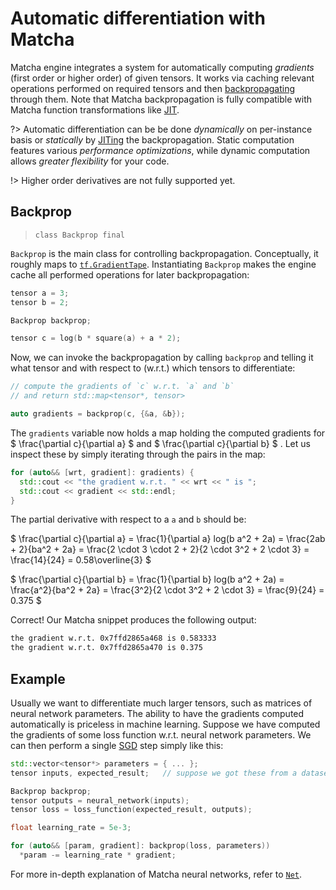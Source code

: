# Automatic differentiation with Matcha

Matcha engine integrates a system for automatically computing _gradients_
(first order or higher order) of given tensors. It works via caching 
relevant operations performed on required tensors
and then [backpropagating](https://en.wikipedia.org/wiki/Backpropagation) 
through them. Note that Matcha backpropagation is fully compatible with 
Matcha function transformations like [JIT](tensor/jit).

?> Automatic differentiation can be be done _dynamically_ on per-instance 
   basis or _statically_ by [JITing](tensor/jit) the backpropagation.
   Static computation features various _performance optimizations_,
   while dynamic computation allows _greater flexibility_ for your code.

!> Higher order derivatives are not fully supported yet.


## Backprop
> `class Backprop final`

`Backprop` is the main class for controlling backpropagation. Conceptually, it
roughly maps to [`tf.GradientTape`](https://www.tensorflow.org/api_docs/python/tf/GradientTape).
Instantiating `Backprop` makes the engine cache all performed operations for
later backpropagation:

```cpp
tensor a = 3;
tensor b = 2;

Backprop backprop;

tensor c = log(b * square(a) + a * 2);
```

Now, we can invoke the backpropagation by calling `backprop` and telling
it what tensor and with respect to (w.r.t.) which tensors to differentiate:

```cpp
// compute the gradients of `c` w.r.t. `a` and `b`
// and return std::map<tensor*, tensor>

auto gradients = backprop(c, {&a, &b});
```

The `gradients` variable now holds a map holding the computed gradients for
$ \frac{\partial c}{\partial a} $ and $ \frac{\partial c}{\partial b} $ .
Let us inspect these by simply iterating through the pairs in the map:

```cpp
for (auto&& [wrt, gradient]: gradients) {
  std::cout << "the gradient w.r.t. " << wrt << " is ";
  std::cout << gradient << std::endl;
}
```

The partial derivative with respect to a `a` and `b` should be:

$
\frac{\partial c}{\partial a} =
\frac{1}{\partial a} log(b a^2 + 2a) =
\frac{2ab + 2}{ba^2 + 2a} =
\frac{2 \cdot 3 \cdot 2 + 2}{2 \cdot 3^2 + 2 \cdot 3} =
\frac{14}{24} = 0.58\overline{3}
$


$
\frac{\partial c}{\partial b} =
\frac{1}{\partial b} log(b a^2 + 2a) =
\frac{a^2}{ba^2 + 2a} =
\frac{3^2}{2 \cdot 3^2 + 2 \cdot 3} =
\frac{9}{24} = 0.375
$


Correct! Our Matcha snippet produces the following output:

```txt
the gradient w.r.t. 0x7ffd2865a468 is 0.583333
the gradient w.r.t. 0x7ffd2865a470 is 0.375
```

## Example


Usually we want to differentiate much larger tensors, such
as matrices of neural network parameters.
The ability to have the gradients computed automatically is priceless
in machine learning. Suppose we have computed the gradients of some
loss function w.r.t. neural network parameters. We can then
perform a single [SGD](nn/optimizers/sgd) step simply like this:

```cpp
std::vector<tensor*> parameters = { ... };
tensor inputs, expected_result;   // suppose we got these from a dataset

Backprop backprop;
tensor outputs = neural_network(inputs);
tensor loss = loss_function(expected_result, outputs);

float learning_rate = 5e-3;

for (auto&& [param, gradient]: backprop(loss, parameters))
  *param -= learning_rate * gradient;
```

For more in-depth explanation of Matcha neural networks, refer to
[`Net`](nn/net).
